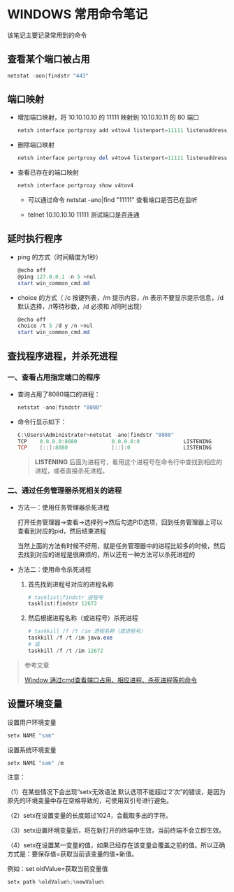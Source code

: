 # WINDOWS 常用命令笔记

该笔记主要记录常用到的命令

## 查看某个端口被占用

```powershell
netstat -aon|findstr "443"
```

##  端口映射

* 增加端口映射，将 10.10.10.10 的 11111 映射到 10.10.10.11 的 80 端口 

    ```powershell
    netsh interface portproxy add v4tov4 listenport=11111 listenaddress=10.10.10.10 connectport=80 connectaddress=10.10.10.11
    ```

* 删除端口映射 

    ```powershell
    netsh interface portproxy del v4tov4 listenport=11111 listenaddress=10.10.10.10
    ```

* 查看已存在的端口映射 

  ```powershell
  netsh interface portproxy show v4tov4
  ```

  * 可以通过命令 netstat -ano|find "11111" 查看端口是否已在监听

  * telnet 10.10.10.10 11111 测试端口是否连通

## 延时执行程序

* ping 的方式（时间精度为1秒）

   ```powershell
   @echo off
   @ping 127.0.0.1 -n 5 >nul
   start win_common_cmd.md
   ```

* choice 的方式（ /c 按键列表，/m 提示内容，/n 表示不要显示提示信息，/d默认选择，/t等待秒数，/d 必须和 /t同时出现）

	```powershell
	@echo off
	choice /t 5 /d y /n >nul
	start win_common_cmd.md
	```

## 查找程序进程，并杀死进程

### 一、查看占用指定端口的程序

* 查询占用了8080端口的进程：

    ```powershell
    netstat -ano|findstr "8080"
    ```

* 命令行显示如下：

	```powershell
  C:\Users\Administrator>netstat -ano|findstr "8080"
    TCP    0.0.0.0:8080           0.0.0.0:0              LISTENING       12672
    TCP    [::]:8080              [::]:0                 LISTENING       12672
  ```

  > **LISTENING** 后面为进程号，看用这个进程号在命令行中查找到相应的进程，或者直接杀死进程。

### 二、通过任务管理器杀死相关的进程

  * 方法一：使用任务管理器杀死进程
  
	  打开任务管理器->查看->选择列->然后勾选PID选项，回到任务管理器上可以查看到对应的pid，然后结束进程
          
    当然上面的方法有时候不好用，就是任务管理器中的进程比较多的时候，然后去找到对应的进程是很麻烦的，所以还有一种方法可以杀死进程的
    
  * 方法二：使用命令杀死进程
  
	  1. 首先找到进程号对应的进程名称
	
	     ```powershell
	     # tasklist|findstr 进程号
	     tasklist|findstr 12672
	     ```

	  2. 然后根据进程名称（或进程号）杀死进程
	
	     ```powershell
	     # taskkill /f /t /im 进程名称（或进程号）
	     taskkill /f /t /im java.exe
	     # 或
	     taskkill /f /t /im 12672
	     ```

> 参考文章
>
> [Window 通过cmd查看端口占用、相应进程、杀死进程等的命令](http://blog.csdn.net/jiangwei0910410003/article/details/18967441)

## 设置环境变量

设置用户环境变量

```powershell
setx NAME "sam"
```

设置系统环境变量

```powershell
setx NAME "sam" /m
```

注意：

（1）在某些情况下会出现“setx无效语法 默认选项不能超过‘2’次”的错误，是因为原先的环境变量中存在空格导致的，可使用双引号进行避免。

（2）setx在设置变量的长度超过1024，会截取多出的字符。

（3）setx设置环境变量后，将在新打开的终端中生效，当前终端不会立即生效。

（4）setx在设置某一变量的值，如果已经存在该变量会覆盖之前的值。所以正确方式是：要保存值=获取当前该变量的值+新值。

例如：set oldValue=获取当前变量值

```powershell
setx path %oldValue%;%newValue%
```
